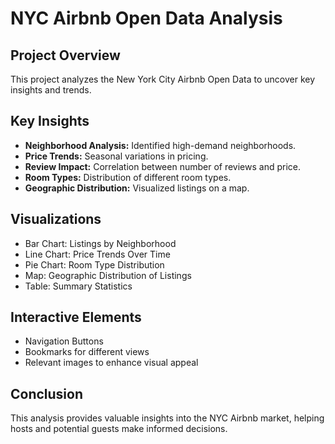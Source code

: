 # NYC Airbnb Open Data Analysis

## Project Overview
This project analyzes the New York City Airbnb Open Data to uncover key insights and trends.

## Key Insights
- **Neighborhood Analysis:** Identified high-demand neighborhoods.
- **Price Trends:** Seasonal variations in pricing.
- **Review Impact:** Correlation between number of reviews and price.
- **Room Types:** Distribution of different room types.
- **Geographic Distribution:** Visualized listings on a map.

## Visualizations
- Bar Chart: Listings by Neighborhood
- Line Chart: Price Trends Over Time
- Pie Chart: Room Type Distribution
- Map: Geographic Distribution of Listings
- Table: Summary Statistics

## Interactive Elements
- Navigation Buttons
- Bookmarks for different views
- Relevant images to enhance visual appeal

## Conclusion
This analysis provides valuable insights into the NYC Airbnb market, helping hosts and potential guests make informed decisions.
